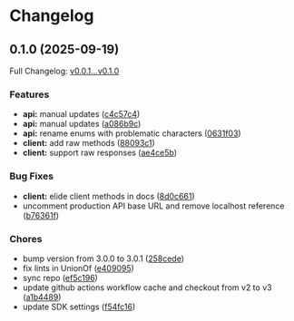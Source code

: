 # Changelog

## 0.1.0 (2025-09-19)

Full Changelog: [v0.0.1...v0.1.0](https://github.com/team-telnyx/telnyx-php/compare/v0.0.1...v0.1.0)

### Features

* **api:** manual updates ([c4c57c4](https://github.com/team-telnyx/telnyx-php/commit/c4c57c402ff0b6c7d10c659c7088d1148d7667e0))
* **api:** manual updates ([a086b9c](https://github.com/team-telnyx/telnyx-php/commit/a086b9c3533e9f71245819b1fecdd8f7b5f9f254))
* **api:** rename enums with problematic characters ([0631f03](https://github.com/team-telnyx/telnyx-php/commit/0631f033f065c57f2c5f62f7f065d6a937c0f438))
* **client:** add raw methods ([88093c1](https://github.com/team-telnyx/telnyx-php/commit/88093c192b5200d88397ea47c82c531e5e082ac8))
* **client:** support raw responses ([ae4ce5b](https://github.com/team-telnyx/telnyx-php/commit/ae4ce5b4ba0b118c1f4589eae283072120203dfe))


### Bug Fixes

* **client:** elide client methods in docs ([8d0c661](https://github.com/team-telnyx/telnyx-php/commit/8d0c6611284f3189f7235fad6e3a4f9611c126ef))
* uncomment production API base URL and remove localhost reference ([b76361f](https://github.com/team-telnyx/telnyx-php/commit/b76361fe8549f179cef4afc1f9d93780e7cabdf4))


### Chores

* bump version from 3.0.0 to 3.0.1 ([258cede](https://github.com/team-telnyx/telnyx-php/commit/258cede6403460798495f36920c02b04446f005b))
* fix lints in UnionOf ([e409095](https://github.com/team-telnyx/telnyx-php/commit/e409095e4ecabdd34461e7ec1deaec9f875cf750))
* sync repo ([ef5c196](https://github.com/team-telnyx/telnyx-php/commit/ef5c1965bac77129d2358d8a7a53dfae545ac984))
* update github actions workflow cache and checkout from v2 to v3 ([a1b4489](https://github.com/team-telnyx/telnyx-php/commit/a1b4489478ce2f4f01f6209af5cd3d66dcaee555))
* update SDK settings ([f54fc16](https://github.com/team-telnyx/telnyx-php/commit/f54fc162ff35e6c8224e50ffe96101727e8e6d1a))
